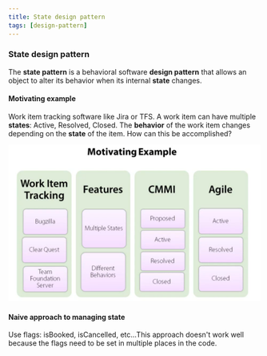 ```yaml
---
title: State design pattern
tags: [design-pattern]
---
```


### State design pattern

The **state pattern** is a behavioral software **design pattern** that allows an object to alter its behavior when its internal **state** changes.

#### Motivating example
Work item tracking software like Jira or TFS.  A work item can have multiple **states**: Active, Resolved, Closed. The **behavior** of the work item changes depending on the **state** of the item. How can this be accomplished?

<img src="/images/state-design-pattern-motivating-example.png" />

#### Naive approach to managing state
 Use flags: isBooked, isCancelled, etc...This approach doesn't work well because the flags need to be set in multiple places in the code.  
